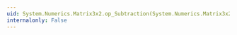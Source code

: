 ```yaml
---
uid: System.Numerics.Matrix3x2.op_Subtraction(System.Numerics.Matrix3x2,System.Numerics.Matrix3x2)
internalonly: False
---
```

